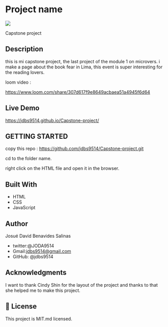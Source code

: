 # Project name

![](https://img.shields.io/badge/Microverse-blueviolet)


Capstone project

## Description

this is mi capstone project, the last project of the module 1 on microvers. i make a page about the book fear in Lima, this event is super interesting for the reading lovers.

loom video :

https://www.loom.com/share/307d617f9e8649acbaea51a4945f6d64

## Live Demo

 https://jdbs9514.github.io/Capstone-project/

## GETTING STARTED

copy this repo : https://github.com/jdbs9514/Capstone-project.git

cd to the folder name.

right click on the HTML file and open it in the browser.

## Built With

- HTML
- CSS
- JavaScript

## Author

Josué David Benavides Salinas

- twitter:@JODA9514
- Gmail:jdbs9514@gmail.com
- GitHub: @jdbs9514


## Acknowledgments

I want to thank Cindy Shin for the layout of the project and thanks to that she helped me to make this project.
## 📝 License

This project is MIT.md licensed.